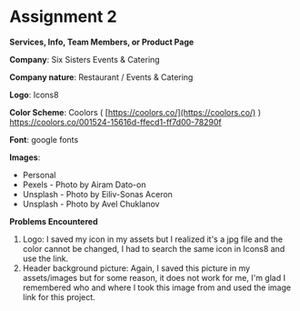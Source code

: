 
# Assignment 2

**Services, Info, Team Members, or Product Page**


**Company**: Six Sisters Events & Catering

**Company nature**: Restaurant / Events & Catering

**Logo**: Icons8

**Color Scheme**: Coolors ( [https://coolors.co/](https://coolors.co/) )
                  https://coolors.co/001524-15616d-ffecd1-ff7d00-78290f

**Font**: google fonts

**Images**: 
- Personal
- Pexels - Photo by Airam Dato-on
- Unsplash - Photo by Eiliv-Sonas Aceron
- Unsplash - Photo by Avel Chuklanov 


**Problems Encountered**
1.  Logo: I saved my icon in my assets but I realized it's a jpg file and the color cannot be changed, I had to search the same icon in Icons8 and use the link.
2. Header background picture: Again, I saved this picture in my assets/images but for some reason, it does not work for me, I'm glad I remembered who and where I took this image from and used the image link for this project.
